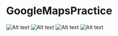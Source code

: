 # GoogleMapsPractice

![Alt text](https://github.com/JoseSolorzanoC/GoogleMapsPractice/blob/master/repo_img/1.jpeg?raw=true "Captura1")
![Alt text](https://github.com/JoseSolorzanoC/GoogleMapsPractice/blob/master/repo_img/2.jpeg?raw=true "Captura2")
![Alt text](https://github.com/JoseSolorzanoC/GoogleMapsPractice/blob/master/repo_img/3.jpeg?raw=true "Captura3")
![Alt text](https://github.com/JoseSolorzanoC/GoogleMapsPractice/blob/master/repo_img/4.jpeg?raw=true "Captura4")
